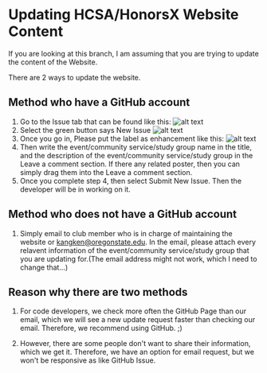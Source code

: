 # Updating HCSA/HonorsX Website Content

If you are looking at this branch, I am assuming that you are trying to update the content of the Website.

There are 2 ways to update the website. 

## Method who have a GitHub account
1. Go to the Issue tab that can be found like this:
![alt text](https://github.com/MrKangs/HonorsX_WebSite/blob/contentInformation/Reference/Issue_Page.png "GitHib Issue Page")
2. Select the green button says New Issue
![alt text](https://github.com/MrKangs/HonorsX_WebSite/blob/contentInformation/Reference/New_Issue.png "New Issue Button")
3. Once you go in, Please put the label as enhancement like this:
![alt text](https://github.com/MrKangs/HonorsX_WebSite/blob/contentInformation/Reference/Create_New_Issue.png "Label enhancement")
4. Then write the event/community service/study group name in the title, and the description of the event/community service/study group in the Leave a comment section. If there any related poster, then you can simply drag them into the Leave a comment section. 
5. Once you complete step 4, then select Submit New Issue. Then the developer will be in working on it.

## Method who does not have a GitHub account
1. Simply email to club member who is in charge of maintaining the website or kangken@oregonstate.edu. In the email, please attach every relavent information of the event/community service/study group that you are updating for.(The email address might not work, which I need to change that...)

## Reason why there are two methods
1. For code developers, we check more often the GitHub Page than our email, which we will see a new update request faster than checking our email. Therefore, we recommend using GitHub. ;)

2. However, there are some people don't want to share their information, which we get it. Therefore, we have an option for email request, but we won't be responsive as like GitHub Issue. 